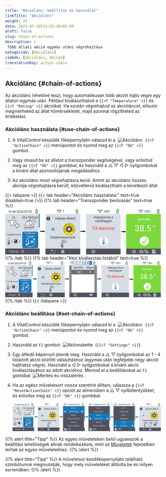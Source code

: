 ```yaml
---
title: "Akciólánc: beállítás és használat"
linkTitle: "Akciólánc"
weight: 15
date: 2023-07-28T13:25:28+02:00
draft: false
slug: chain-of-actions
description: >
 Több állati akció egymás utáni végrehajtása
kategóriák: [Akciólánc]
címkék: [Akciólánc, Akciók]
translationKey: action-chain
--- 
```

## Akciólánc {#chain-of-actions}

Az akciólánc lehetővé teszi, hogy automatikusan több akciót hajts végre egy állaton egymás után. Például kiválaszthatod a `{{<T "Temperature" >}}` és `{{<T "Rating" >}}` akciókat. Ha ezután végrehajtod az akcióláncot, először megmérheted az állat hőmérsékletét, majd azonnal rögzítheted az értékelést.

### Akciólánc használata {#use-chain-of-actions}

1. A VitalControl készülék főképernyőjén válaszd ki a &nbsp;<img src="/icons/actions/action-chain.svg" width="35" align="bottom" alt="Akciólánc" />&nbsp; `{{<T "ActionChain" >}}` menüpontot és nyomd meg az `{{<T "Ok" >}}` gombot.

2. Vagy olvasd be az állatot a transzponder segítségével, vagy erősítsd meg az `{{<T "Ok" >}}` gombbal, és használd a △ ▽ ◁ ▷ nyílgombokat a kívánt állat azonosítójának megadásához.

3. Az akciólánc most végrehajtásra kerül. Amint az akciólánc összes akciója végrehajtásra került, közvetlenül kiválasztható a következő állat.

{{< tabpane >}}
{{< tab header="Akciólánc használata:" text=true disabled=true />}}
{{% tab header="Transzponder beolvasás" text=true %}}
![VitalControl: Menü akciólánc](images/chainofactions-scan.png "Akciólánc")
{{% /tab %}}
{{% tab header="Kézi kiválasztás listából" text=true %}}
![VitalControl: Menü akciólánc](images/chainofactions.png "Akciólánc")
{{% /tab %}}
{{< /tabpane >}}

### Akciólánc beállítása {#set-chain-of-actions}

1. A VitalControl készülék főképernyőjén válaszd ki a &nbsp;<img src="/icons/actions/action-chain.svg" width="35" align="bottom" alt="Akciólánc" />&nbsp; `{{<T "ActionChain" >}}` menüpontot és nyomd meg az `{{<T "Ok" >}}` gombot.

2. Használd az `F2` gombot &nbsp;<img src="/icons/gear.svg" width="25" align="bottom" alt="Aktionskette" />&nbsp; (`{{<T "Settings" >}}`).

3. Egy átfedő képernyő jelenik meg. Használd a △ ▽ nyílgombokat az 1 - 4 listázott akció közötti választáshoz (egymás után legfeljebb négy akciót hajthatsz végre). Használd a ◁ ▷ nyílgombokat a kívánt akció kiválasztásához az adott akcióhoz. Mentsd el a beállításokat az `F1` gombbal &nbsp;<img src="/icons/footer/save_exit.svg" width="65" align="bottom" alt="Mentés és visszatérés" />&nbsp;.


4. Ha az egész műveletsort vissza szeretné állítani, válassza a `{{<T "ResetActionChain" >}}` opciót az almenüben a △ ▽ nyílbillentyűkkel, és erősítse meg az `{{<T "Ok" >}}` gombbal.

    ![VitalControl: Műveletsor menü](images/setchainofactions.png "Műveletsor beállítása")

{{% alert title="Tipp" %}}
Az egyes műveleteken belül ugyanazok a beállítási lehetőségek állnak rendelkezésre, mint az [Műveletek](../actions) fejezetben leírtak az egyes műveletekhez.
{{% /alert %}}

{{% alert title="Tipp" %}}
A műveletsor kezdőképernyőjén található szimbólumok megmutatják, hogy mely műveleteket állította be és milyen sorrendben.
{{% /alert %}}
